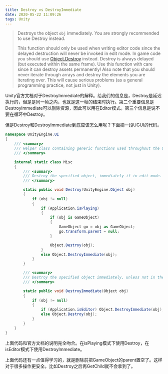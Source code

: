 ```yaml
---
title: Destroy vs DestroyImmediate
date: 2020-05-22 11:09:26
tags: Unity
---
```


> Destroys the object `obj` immediately. You are strongly recommended to use Destroy instead.
>
> This function should only be used when writing editor code since the delayed destruction will never be invoked in edit mode. In game code you should use [Object.Destroy](https://docs.unity3d.com/ScriptReference/Object.Destroy.html) instead. Destroy is always delayed (but executed within the same frame). Use this function with care since it can destroy assets permanently! Also note that you should never iterate through arrays and destroy the elements you are iterating over. This will cause serious problems (as a general programming practice, not just in Unity).

Unity官方文档对于DestroyImmediate的解释。给我们的信息是，Destroy是延迟执行的，但是是同一帧之内，也就是这一帧的结束时执行。第二个重要信息是DestroyImmediate可以删除资源，因此可以用在Editor模式。第三个信息是说不要在循环中Destroy。

但是Destroy和DestroyImmediate到底应该怎么用呢？下面摘一段UGUI的代码。

```csharp
namespace UnityEngine.UI
{
    /// <summary>
    /// Helper class containing generic functions used throughout the UI library.
    /// </summary>

    internal static class Misc
    {
        /// <summary>
        /// Destroy the specified object, immediately if in edit mode.
        /// </summary>

        static public void Destroy(UnityEngine.Object obj)
        {
            if (obj != null)
            {
                if (Application.isPlaying)
                {
                    if (obj is GameObject)
                    {
                        GameObject go = obj as GameObject;
                        go.transform.parent = null;
                    }

                    Object.Destroy(obj);
                }
                else Object.DestroyImmediate(obj);
            }
        }

        /// <summary>
        /// Destroy the specified object immediately, unless not in the editor, in which case the regular Destroy is used instead.
        /// </summary>

        static public void DestroyImmediate(Object obj)
        {
            if (obj != null)
            {
                if (Application.isEditor) Object.DestroyImmediate(obj);
                else Object.Destroy(obj);
            }
        }
    }
}

```

上面代码和官方文档的说明完全吻合。在isPlaying模式下使用Destroy，在isEditor模式下使用DestroyImmediate。

上面代码还有一点值得学习的，就是删除前把GameObject的parent置空了。这样对于很多操作更安全。比如Destroy之后再GetChild就不会拿到了。